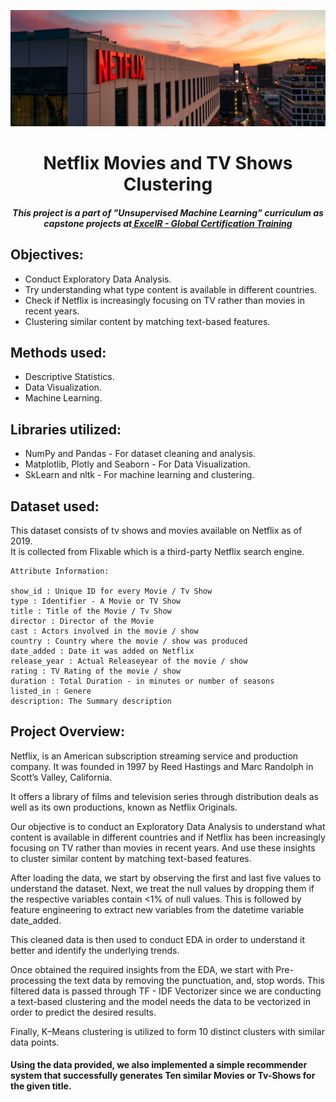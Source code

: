 <p align="center"> 
  <img src="https://github.com/sudharsun01/Netflix_Movies_and_Tv_shows_clustering/blob/main/Images_used/1.jpg">
</p>
<h1 align="center"> Netflix Movies and TV Shows Clustering </h1>

<h5 align="center"> This project is a part of "Unsupervised Machine Learning” curriculum as capstone projects at<a href="https://www.excelr.com/"> ExcelR - Global Certification Training </a> </h5>

## Objectives:<br>
* Conduct Exploratory Data Analysis.
* Try understanding what type content is available in different countries.
* Check if Netflix is increasingly focusing on TV rather than movies in recent years.
* Clustering similar content by matching text-based features.

## Methods used:<br>
* Descriptive Statistics.
* Data Visualization.
* Machine Learning.

## Libraries utilized:<br>
* NumPy and Pandas - For dataset cleaning and analysis.
* Matplotlib, Plotly and Seaborn - For Data Visualization.
* SkLearn and nltk -  For machine learning and clustering. 

## Dataset used:<br>
This dataset consists of tv shows and movies available on Netflix as of 2019.<br>
It is collected from Flixable which is a third-party Netflix search engine.
``` 
Attribute Information:

show_id : Unique ID for every Movie / Tv Show
type : Identifier - A Movie or TV Show
title : Title of the Movie / Tv Show
director : Director of the Movie
cast : Actors involved in the movie / show
country : Country where the movie / show was produced
date_added : Date it was added on Netflix
release_year : Actual Releaseyear of the movie / show
rating : TV Rating of the movie / show
duration : Total Duration - in minutes or number of seasons
listed_in : Genere
description: The Summary description
```
## Project Overview:<br>
<p>Netflix, is an American subscription streaming service and production company. It was founded in 1997 by Reed Hastings and Marc Randolph in Scott’s Valley, California.</p>
<p>It offers a library of films and television series through distribution deals as well as its own productions, known as Netflix Originals.</p>

<p>Our objective is to conduct an Exploratory Data Analysis to understand what content is available in different countries and if Netflix has been increasingly focusing on TV rather than movies in recent years. And use these insights to cluster similar content by matching text-based features.</p>

<p>After loading the data, we start by observing the first and last five values to understand the dataset.
Next, we treat the null values by dropping them if the respective variables contain <1% of null values. This is followed by feature engineering to extract new variables from the datetime variable date_added.</p>

<p>This cleaned data is then used to conduct EDA in order to understand it better and identify the underlying trends.</p>

<p>Once obtained the required insights from the EDA, we start with Pre-processing the text data by removing the punctuation, and, stop words. This filtered data is passed through TF - IDF Vectorizer since we are conducting a text-based clustering and the model needs the data to be vectorized in order to predict the desired results.</p>

<p>Finally, K–Means clustering is utilized to form 10 distinct clusters with similar data points.</p>

<h4> Using the data provided, we also implemented a simple recommender system that successfully generates Ten similar Movies or Tv-Shows for the given title.</h4> 

